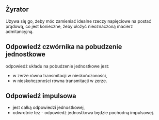 ## Żyrator
Używa się go, żeby móc zamieniać idealne rzeczy napięciowe na postać prądową, co jest konieczne, żeby ułożyć nieoznaczoną macierz admitancyjną.

## Odpowiedź czwórnika na pobudzenie jednostkowe
odpowiedź układu na pobudzenie jednostkowe jest:
- w zerze równa transmitacji w nieskończoności,
- w nieskończoności równa transmitacji w zerze.


## Odpowiedź impulsowa
- jest całką odpowiedzi jednostkowej,
- odwrotnie też - odpowiedź jednostkowa będzie pochodną impulsowej.
